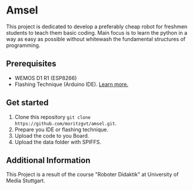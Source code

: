 # Amsel
This project is dedicated to develop a preferably cheap robot for freshmen students to teach them basic coding. Main focus is to learn the python in a way as easy as possible without whitewash the fundamental structures of programming.

## Prerequisites
- WEMOS D1 R1 (ESP8266)
- Flashing Technique (Arduino IDE). [Learn more.](https://www.arduino.cc/en/main/software)

## Get started
1. Clone this repository `git clone https://github.com/moritzgvt/amsel.git`.
2. Prepare you IDE or flashing technique.
3. Upload the code to you Board.
4. Upload the data folder with SPIFFS.

## Additional Information
This Project is a result of the course "Roboter Didaktik" at University of Media Stuttgart.
